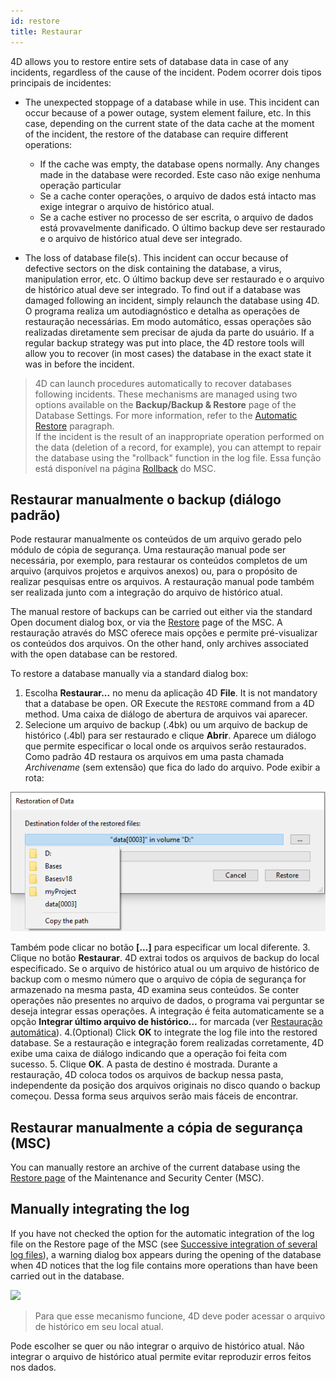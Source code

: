 ```yaml
---
id: restore
title: Restaurar
---
```


4D allows you to restore entire sets of database data in case of any incidents, regardless of the cause of the incident. Podem ocorrer dois tipos principais de incidentes:

- The unexpected stoppage of a database while in use. This incident can occur because of a power outage, system element failure, etc. In this case, depending on the current state of the data cache at the moment of the incident, the restore of the database can require different operations:
  - If the cache was empty, the database opens normally. Any changes made in the database were recorded. Este caso não exige nenhuma operação particular
  - Se a cache conter operações, o arquivo de dados está intacto mas exige integrar o arquivo de histórico atual.
  - Se a cache estiver no processo de ser escrita, o arquivo de dados está provavelmente danificado. O último backup deve ser restaurado e o arquivo de histórico atual deve ser integrado.

- The loss of database file(s). This incident can occur because of defective sectors on the disk containing the database, a virus, manipulation error, etc. O último backup deve ser restaurado e o arquivo de histórico atual deve ser integrado. To find out if a database was damaged following an incident, simply relaunch the database using 4D. O programa realiza um autodiagnóstico e detalha as operações de restauração necessárias. Em modo automático, essas operações são realizadas diretamente sem precisar de ajuda da parte do usuário. If a regular backup strategy was put into place, the 4D restore tools will allow you to recover (in most cases) the database in the exact state it was in before the incident.

> 4D can launch procedures automatically to recover databases following incidents. These mechanisms are managed using two options available on the **Backup/Backup & Restore** page of the Database Settings. For more information, refer to the [Automatic Restore](settings.md#automatic-restore) paragraph.  
> If the incident is the result of an inappropriate operation performed on the data (deletion of a record, for example), you can attempt to repair the database using the "rollback" function in the log file. Essa função está disponível na página [Rollback](MSC/rollback.md) do MSC.

## Restaurar manualmente o backup (diálogo padrão)

Pode restaurar manualmente os conteúdos de um arquivo gerado pelo módulo de cópia de segurança. Uma restauração manual pode ser necessária, por exemplo, para restaurar os conteúdos completos de um arquivo (arquivos projetos e arquivos anexos) ou, para o propósito de realizar pesquisas entre os arquivos. A restauração manual pode também ser realizada junto com a integração do arquivo de histórico atual.

The manual restore of backups can be carried out either via the standard Open document dialog box, or via the [Restore](MSC/restore) page of the MSC. A restauração através do MSC oferece mais opções e permite pré-visualizar os conteúdos dos arquivos. On the other hand, only archives associated with the open database can be restored.

To restore a database manually via a standard dialog box:

1. Escolha **Restaurar...** no menu da aplicação 4D **File**. It is not mandatory that a database be open. OR Execute the `RESTORE` command from a 4D method. Uma caixa de diálogo de abertura de arquivos vai aparecer.
2. Selecione um arquivo de backup (.4bk) ou um arquivo de backup de histórico (.4bl) para ser restaurado e clique **Abrir**. Aparece um diálogo que permite especificar o local onde os arquivos serão restaurados. Como padrão 4D restaura os arquivos em uma pasta chamada *Archivename* (sem extensão) que fica do lado do arquivo. Pode exibir a rota:

![](../assets/en/Backup/backup07.png)

Também pode clicar no botão **[...]** para especificar um local diferente.
3. Clique no botão **Restaurar**. 4D extrai todos os arquivos de backup do local especificado. Se o arquivo de histórico atual ou um arquivo de histórico de backup com o mesmo número que o arquivo de cópia de segurança for armazenado na mesma pasta, 4D examina seus conteúdos. Se conter operações não presentes no arquivo de dados, o programa vai perguntar se deseja integrar essas operações. A integração é feita automaticamente se a opção **Integrar último arquivo de histórico...** for marcada (ver [Restauração automática](settings.md#automatic-restore)). 4.(Optional) Click **OK** to integrate the log file into the restored database. Se a restauração e integração forem realizadas corretamente, 4D exibe uma caixa de diálogo indicando que a operação foi feita com sucesso.
5. Clique **OK**. A pasta de destino é mostrada. Durante a restauração, 4D coloca todos os arquivos de backup nessa pasta, independente da posição dos arquivos originais no disco quando o backup começou. Dessa forma seus arquivos serão mais fáceis de encontrar.

## Restaurar manualmente a cópia de segurança (MSC)

You can manually restore an archive of the current database using the [Restore page](MSC/restore.md) of the Maintenance and Security Center (MSC).

## Manually integrating the log

If you have not checked the option for the automatic integration of the log file on the Restore page of the MSC (see [Successive integration of several log files](MSC/restore.md#successive-intergration-of-several-data-log-files)), a warning dialog box appears during the opening of the database when 4D notices that the log file contains more operations than have been carried out in the database.

![](../assets/en/Backup/backup08.png)

> Para que esse mecanismo funcione, 4D deve poder acessar o arquivo de histórico em seu local atual.

Pode escolher se quer ou não integrar o arquivo de histórico atual. Não integrar o arquivo de histórico atual permite evitar reproduzir erros feitos nos dados.

